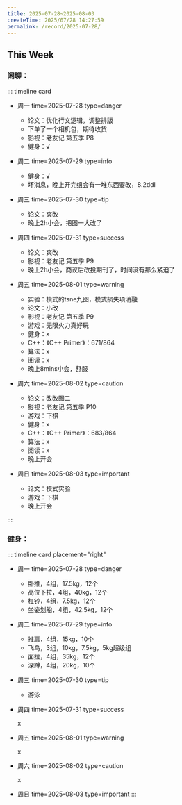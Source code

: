 ```yaml
---
title: 2025-07-28~2025-08-03
createTime: 2025/07/28 14:27:59
permalink: /record/2025-07-28/
---
```


## This Week

### 闲聊：


::: timeline card
- 周一
  time=2025-07-28 type=danger

  - 论文：优化行文逻辑，调整排版
  - 下单了一个相机包，期待收货
  - 影视：老友记 第五季 P8
  - 健身：√

- 周二
  time=2025-07-29 type=info

  - 健身：√
  - 坏消息，晚上开完组会有一堆东西要改，8.2ddl


- 周三
  time=2025-07-30 type=tip

  - 论文：爽改
  - 晚上2h小会，把图一大改了


- 周四
  time=2025-07-31 type=success

  - 论文：爽改
  - 影视：老友记 第五季 P9
  - 晚上2h小会，商议后改投期刊了，时间没有那么紧迫了



- 周五
  time=2025-08-01 type=warning

  - 实验：模式的tsne九图，模式损失项消融
  - 论文：小改
  - 影视：老友记 第五季 P9
  - 游戏：无限火力真好玩
  - 健身：x
  - C++：《C++ Primer》：671/864
  - 算法：x
  - 阅读：x
  - 晚上8mins小会，舒服


- 周六
  time=2025-08-02 type=caution

  - 论文：改改图二
  - 影视：老友记 第五季 P10
  - 游戏：下棋
  - 健身：x
  - C++：《C++ Primer》：683/864
  - 算法：x
  - 阅读：x
  - 晚上开会

- 周日
  time=2025-08-03 type=important

  - 论文：模式实验
  - 游戏：下棋
  - 晚上开会

:::

### 健身：

::: timeline card placement="right"
- 周一
  time=2025-07-28 type=danger

  - 卧推，4组，17.5kg，12个
  - 高位下拉，4组，40kg，12个
  - 杠铃，4组，7.5kg，12个
  - 坐姿划船，4组，42.5kg，12个


- 周二
  time=2025-07-29 type=info

  - 推肩，4组，15kg，10个
  - 飞鸟，3组，10kg，7.5kg，5kg超级组
  - 面拉，4组，35kg，12个
  - 深蹲，4组，20kg，10个

- 周三
  time=2025-07-30 type=tip

  - 游泳

- 周四
  time=2025-07-31 type=success

  x

- 周五
  time=2025-08-01 type=warning

  x

- 周六
  time=2025-08-02 type=caution

  x

- 周日
  time=2025-08-03 type=important
:::
